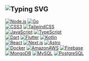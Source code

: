 ![Typing SVG](https://img.shields.io/badge/ivngnzl-codecrafter-success?style=for-the-badge&logo=appveyor&color=blue)
---
[![Node.js](https://img.shields.io/badge/Node.js-181717?style=for-the-badge&logo=Node.js&logoColor=#339933)](https://nodejs.org/)
[![Go](https://img.shields.io/badge/Go-181717?style=for-the-badge&logo=Go&logoColor=#00ADD8)](https://go.dev/)
</br>
[![CSS3](https://img.shields.io/badge/CSS3-181717?style=for-the-badge&logo=CSS3&logoColor=#1572B6)]()
[![TailwindCSS](https://img.shields.io/badge/TailwindCSS-181717?style=for-the-badge&logo=TailwindCSS&logoColor=#1572B6)](https://tailwindcss.com/)
</br>
[![JavaScript](https://img.shields.io/badge/JavaScript-181717?style=for-the-badge&logo=JavaScript&logoColor=#F7DF1E)]()
[![TypeScript](https://img.shields.io/badge/TypeScript-181717?style=for-the-badge&logo=TypeScript&logoColor=#3178C6)]()
</br>
[![Dart](https://img.shields.io/badge/Dart-0175C2?style=for-the-badge&logo=Dart)](https://dart.dev/)
[![Flutter](https://img.shields.io/badge/Flutter-02569B?style=for-the-badge&logo=Flutter)](https://flutter.dev/)
[![Kotlin](https://img.shields.io/badge/Kotlin-181717?style=for-the-badge&logo=Kotlin&logoColor=#7F52FF)](https://kotlinlang.org/)
</br>
[![React](https://img.shields.io/badge/React-181717?style=for-the-badge&logo=React&logoColor=#61DAFB)](https://es.reactjs.org/)
[![Next.js](https://img.shields.io/badge/Next.js-181717?style=for-the-badge&logo=Next.js&logoColor=#FFFFFF)](https://nextjs.org/)
[![Astro](https://img.shields.io/badge/Astro-181717?style=for-the-badge&logo=Astro&logoColor=#FF5D01)](https://astro.build/)
</br>
[![Docker](https://img.shields.io/badge/Docker-181717?style=for-the-badge&logo=Docker&logoColor=#2496ED)](https://www.docker.com/)
[![AmazonAWS](https://img.shields.io/badge/AWS-181717?style=for-the-badge&logo=AmazonAWS&logoColor=#FFFFFF)](https://aws.amazon.com/)
[![Firebase](https://img.shields.io/badge/Firebase-181717?style=for-the-badge&logo=Firebase&logoColor=#FFCA28)](https://firebase.google.com/)
</br>
[![MongoDB](https://img.shields.io/badge/MongoDB-181717?style=for-the-badge&logo=MongoDB&logoColor=#47A248)](https://www.mongodb.com/)
[![MySQL](https://img.shields.io/badge/MySQL-181717?style=for-the-badge&logo=MySQL&logoColor=#4479A1)](https://www.mysql.com/)
[![PostgreSQL](https://img.shields.io/badge/PostgreSQL-181717?style=for-the-badge&logo=PostgreSQL&logoColor=#4169E1)](https://www.postgresql.org/)
</br>
